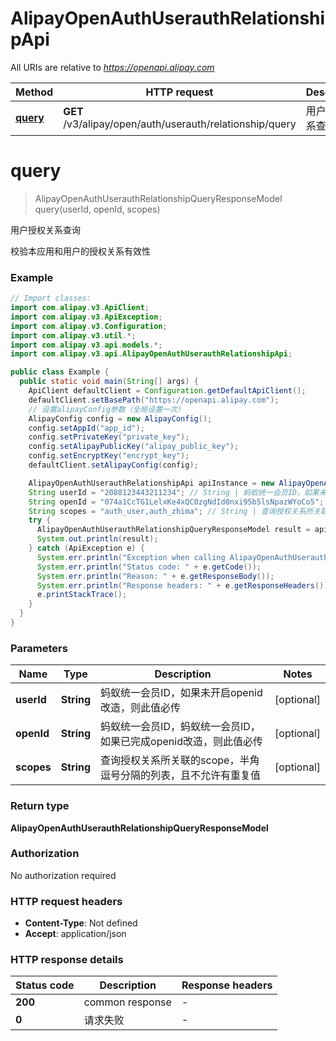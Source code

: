 # AlipayOpenAuthUserauthRelationshipApi

All URIs are relative to *https://openapi.alipay.com*

| Method | HTTP request | Description |
|------------- | ------------- | -------------|
| [**query**](AlipayOpenAuthUserauthRelationshipApi.md#query) | **GET** /v3/alipay/open/auth/userauth/relationship/query | 用户授权关系查询 |


<a name="query"></a>
# **query**
> AlipayOpenAuthUserauthRelationshipQueryResponseModel query(userId, openId, scopes)

用户授权关系查询

校验本应用和用户的授权关系有效性

### Example
```java
// Import classes:
import com.alipay.v3.ApiClient;
import com.alipay.v3.ApiException;
import com.alipay.v3.Configuration;
import com.alipay.v3.util.*;
import com.alipay.v3.api.models.*;
import com.alipay.v3.api.AlipayOpenAuthUserauthRelationshipApi;

public class Example {
  public static void main(String[] args) {
    ApiClient defaultClient = Configuration.getDefaultApiClient();
    defaultClient.setBasePath("https://openapi.alipay.com");
    // 设置alipayConfig参数（全局设置一次）
    AlipayConfig config = new AlipayConfig();
    config.setAppId("app_id");
    config.setPrivateKey("private_key");
    config.setAlipayPublicKey("alipay_public_key");
    config.setEncryptKey("encrypt_key");
    defaultClient.setAlipayConfig(config);

    AlipayOpenAuthUserauthRelationshipApi apiInstance = new AlipayOpenAuthUserauthRelationshipApi(defaultClient);
    String userId = "2088123443211234"; // String | 蚂蚁统一会员ID，如果未开启openid改造，则此值必传
    String openId = "074a1CcTG1LelxKe4xQC0zgNdId0nxi95b5lsNpazWYoCo5"; // String | 蚂蚁统一会员ID，蚂蚁统一会员ID，如果已完成openid改造，则此值必传
    String scopes = "auth_user,auth_zhima"; // String | 查询授权关系所关联的scope，半角逗号分隔的列表，且不允许有重复值
    try {
      AlipayOpenAuthUserauthRelationshipQueryResponseModel result = apiInstance.query(userId, openId, scopes);
      System.out.println(result);
    } catch (ApiException e) {
      System.err.println("Exception when calling AlipayOpenAuthUserauthRelationshipApi#query");
      System.err.println("Status code: " + e.getCode());
      System.err.println("Reason: " + e.getResponseBody());
      System.err.println("Response headers: " + e.getResponseHeaders());
      e.printStackTrace();
    }
  }
}
```

### Parameters

| Name | Type | Description  | Notes |
|------------- | ------------- | ------------- | -------------|
| **userId** | **String**| 蚂蚁统一会员ID，如果未开启openid改造，则此值必传 | [optional] |
| **openId** | **String**| 蚂蚁统一会员ID，蚂蚁统一会员ID，如果已完成openid改造，则此值必传 | [optional] |
| **scopes** | **String**| 查询授权关系所关联的scope，半角逗号分隔的列表，且不允许有重复值 | [optional] |

### Return type

**AlipayOpenAuthUserauthRelationshipQueryResponseModel**

### Authorization

No authorization required

### HTTP request headers

 - **Content-Type**: Not defined
 - **Accept**: application/json

### HTTP response details
| Status code | Description | Response headers |
|-------------|-------------|------------------|
| **200** | common response |  -  |
| **0** | 请求失败 |  -  |

